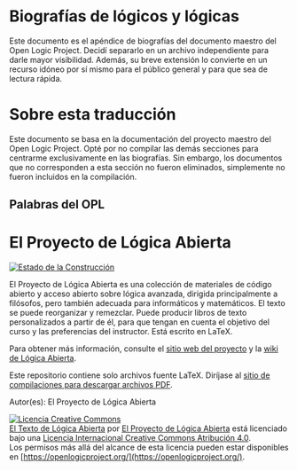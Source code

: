 # Biografías de lógicos y lógicas

Este documento es el apéndice de biografías del documento maestro del Open Logic Project. Decidí separarlo en un archivo independiente para darle mayor visibilidad. Además, su breve extensión lo convierte en un recurso idóneo por sí mismo para el público general y para que sea de lectura rápida. 

# Sobre esta traducción
Este documento se basa en la documentación del proyecto maestro del Open Logic Project. Opté por no compilar las demás secciones para centrarme exclusivamente en las biografías. Sin embargo, los documentos que no corresponden a esta sección no fueron eliminados, simplemente no fueron incluidos en la compilación. 

## Palabras del OPL

El Proyecto de Lógica Abierta
======================

[![Estado de la Construcción](https://github.com/OpenLogicProject/OpenLogic/actions/workflows/build.yml/badge.svg)](https://github.com/OpenLogicProject/OpenLogic/actions/workflows/build.yml)

El Proyecto de Lógica Abierta es una colección de materiales de código abierto y acceso abierto sobre lógica avanzada, dirigida principalmente a filósofos, pero también adecuada para informáticos y matemáticos. El texto se puede reorganizar y remezclar. Puede producir libros de texto personalizados a partir de él, para que tengan en cuenta el objetivo del curso y las preferencias del instructor. Está escrito en LaTeX.

Para obtener más información, consulte el [sitio web del proyecto](https://openlogicproject.org/) y la [wiki de Lógica Abierta](https://github.com/OpenLogicProject/OpenLogic/wiki).

Este repositorio contiene solo archivos fuente LaTeX. Diríjase al [sitio de compilaciones para descargar archivos PDF](https://builds.openlogicproject.org/).

Autor(es): El Proyecto de Lógica Abierta

[![Licencia Creative Commons](https://i.creativecommons.org/l/by/4.0/88x31.png)](https://creativecommons.org/licenses/by/4.0/)<br />
[El Texto de Lógica Abierta](http://purl.org/dc/dcmitype/Text) por [El Proyecto de Lógica Abierta](https://openlogicproject.org/people/) está licenciado bajo una [Licencia Internacional Creative Commons Atribución 4.0](https://creativecommons.org/licenses/by/4.0/).<br />
Los permisos más allá del alcance de esta licencia pueden estar disponibles en [https://openlogicproject.org/](https://openlogicproject.org/).
